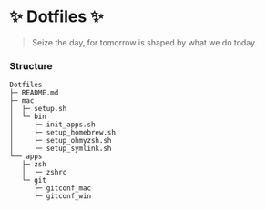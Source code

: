 # ✨ Dotfiles ✨
> Seize the day, for tomorrow is shaped by what we do today.



### Structure

```
Dotfiles
├─ README.md
├─ mac
│  ├─ setup.sh
│  └─ bin
│     ├─ init_apps.sh
│     ├─ setup_homebrew.sh
│     ├─ setup_ohmyzsh.sh
│     └─ setup_symlink.sh
└── apps
   ├─ zsh
   │  └─ zshrc
   └─ git
      ├─ gitconf_mac
      └─ gitconf_win

```


